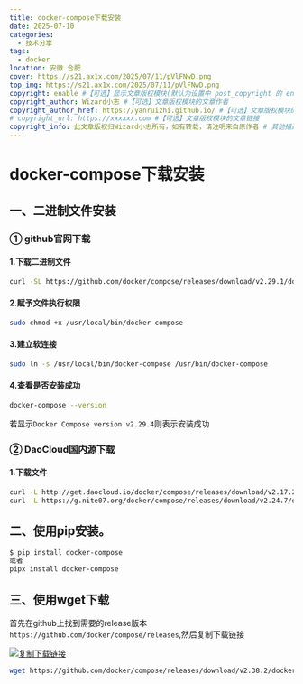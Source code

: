 ```yaml
---
title: docker-compose下载安装
date: 2025-07-10
categories:
  - 技术分享
tags: 
  - docker
location: 安徽 合肥
cover: https://s21.ax1x.com/2025/07/11/pVlFNwD.png
top_img: https://s21.ax1x.com/2025/07/11/pVlFNwD.png
copyright: enable #【可选】显示文章版权模块(默认为设置中 post_copyright 的 enable 配置)
copyright_author: Wizard小志 #【可选】文章版权模块的文章作者
copyright_author_href: https://yanruizhi.github.io/ #【可选】文章版权模块的文章作者的链接
# copyright_url: https://xxxxxx.com #【可选】文章版权模块的文章链接
copyright_info: 此文章版权归Wizard小志所有，如有转载，请注明来自原作者 # 其他描述信息
---
```


# docker-compose下载安装

## 一、二进制文件安装

### ① github官网下载

#### 1.下载二进制文件

```bash
curl -SL https://github.com/docker/compose/releases/download/v2.29.1/docker-compose-linux-x86_64 -o /usr/local/bin/docker-compose
```

#### 2.赋予文件执行权限

``` bash
sudo chmod +x /usr/local/bin/docker-compose
```

#### 3.建立软连接

```bash
sudo ln -s /usr/local/bin/docker-compose /usr/bin/docker-compose
```

#### 4.查看是否安装成功

```bash
docker-compose --version
```

若显示`Docker Compose version v2.29.4`则表示安装成功

### ② DaoCloud国内源下载

#### 1.下载文件

```bash
curl -L http://get.daocloud.io/docker/compose/releases/download/v2.17.2/docker-compose-`uname -s`-`uname -m` > /applications/docker-compose
curl -L https://g.nite07.org/docker/compose/releases/download/v2.24.7/docker-compose-`uname -s`-`uname -m` > /applications/docker-compose

```

## 二、使用pip安装。

```bash
$ pip install docker-compose
或者
pipx install docker-compose
```

## 三、使用wget下载

首先在github上找到需要的release版本`https://github.com/docker/compose/releases`,然后复制下载链接

[![复制下载链接](https://s21.ax1x.com/2025/07/11/pVQvjfK.md.png)](https://s21.ax1x.com/2025/07/11/pVQvjfK.png)

```bash
wget https://github.com/docker/compose/releases/download/v2.38.2/docker-compose-darwin-x86_64 > /applications/docker-compose
```

